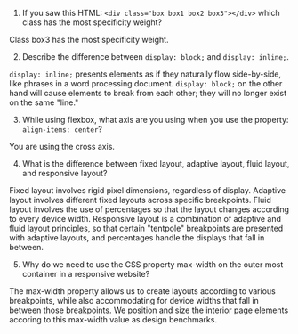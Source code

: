 <!-- Answers to the Self Study Questions go here -->

1. If you saw this HTML: `<div class="box box1 box2 box3"></div>` which class has the most specificity weight?

Class box3 has the most specificity weight.

2. Describe the difference between `display: block;` and `display: inline;`.

`display: inline;` presents elements as if they naturally flow side-by-side, like phrases in a word processing document. `display: block;` on the other hand will cause elements to break from each other; they will no longer exist on the same "line."

3. While using flexbox, what axis are you using when you use the property: `align-items: center`?

You are using the cross axis.

4. What is the difference between fixed layout, adaptive layout, fluid layout, and responsive layout?

Fixed layout involves rigid pixel dimensions, regardless of display.
Adaptive layout involves different fixed layouts across specific breakpoints.
Fluid layout involves the use of percentages so that the layout changes according to every device width.
Responsive layout is a combination of adaptive and fluid layout principles, so that certain "tentpole" breakpoints are presented with adaptive layouts, and percentages handle the displays that fall in between.

5. Why do we need to use the CSS property max-width on the outer most container in a responsive website?

The max-width property allows us to create layouts according to various breakpoints, while also accommodating for device widths that fall in between those breakpoints. We position and size the interior page elements accoring to this max-width value as design benchmarks.
